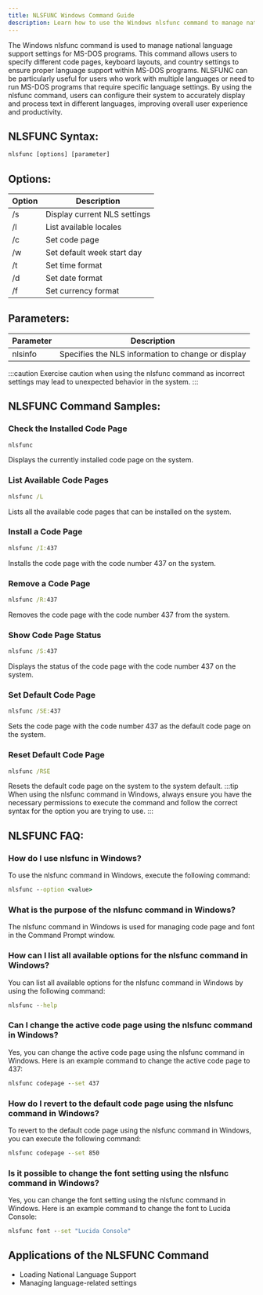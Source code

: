 ```yaml
---
title: NLSFUNC Windows Command Guide
description: Learn how to use the Windows nlsfunc command to manage national language support settings for MS-DOS programs.
---
```


The Windows nlsfunc command is used to manage national language support settings for MS-DOS programs. This command allows users to specify different code pages, keyboard layouts, and country settings to ensure proper language support within MS-DOS programs. NLSFUNC can be particularly useful for users who work with multiple languages or need to run MS-DOS programs that require specific language settings. By using the nlsfunc command, users can configure their system to accurately display and process text in different languages, improving overall user experience and productivity.

## NLSFUNC Syntax:
```cmd
nlsfunc [options] [parameter]
```

## Options:
| Option | Description                  |
|--------|------------------------------|
| /s     | Display current NLS settings |
| /l     | List available locales       |
| /c     | Set code page                |
| /w     | Set default week start day   |
| /t     | Set time format              |
| /d     | Set date format              |
| /f     | Set currency format          |

## Parameters:
| Parameter | Description                      |
|-----------|----------------------------------|
| nlsinfo   | Specifies the NLS information to change or display |

:::caution
Exercise caution when using the nlsfunc command as incorrect settings may lead to unexpected behavior in the system.
:::
## NLSFUNC Command Samples:
### Check the Installed Code Page
```cmd
nlsfunc
```
Displays the currently installed code page on the system.

### List Available Code Pages
```cmd
nlsfunc /L
```
Lists all the available code pages that can be installed on the system.

### Install a Code Page
```cmd
nlsfunc /I:437
```
Installs the code page with the code number 437 on the system.

### Remove a Code Page
```cmd
nlsfunc /R:437
```
Removes the code page with the code number 437 from the system.

### Show Code Page Status
```cmd
nlsfunc /S:437
```
Displays the status of the code page with the code number 437 on the system.

### Set Default Code Page
```cmd
nlsfunc /SE:437
```
Sets the code page with the code number 437 as the default code page on the system.

### Reset Default Code Page
```cmd
nlsfunc /RSE
```
Resets the default code page on the system to the system default.
:::tip
When using the nlsfunc command in Windows, always ensure you have the necessary permissions to execute the command and follow the correct syntax for the option you are trying to use.
:::

## NLSFUNC FAQ:
### How do I use nlsfunc in Windows?
To use the nlsfunc command in Windows, execute the following command:
```cmd
nlsfunc --option <value>
```

### What is the purpose of the nlsfunc command in Windows?
The nlsfunc command in Windows is used for managing code page and font in the Command Prompt window.

### How can I list all available options for the nlsfunc command in Windows?
You can list all available options for the nlsfunc command in Windows by using the following command:
```cmd
nlsfunc --help
```

### Can I change the active code page using the nlsfunc command in Windows?
Yes, you can change the active code page using the nlsfunc command in Windows. Here is an example command to change the active code page to 437:
```cmd
nlsfunc codepage --set 437
```

### How do I revert to the default code page using the nlsfunc command in Windows?
To revert to the default code page using the nlsfunc command in Windows, you can execute the following command:
```cmd
nlsfunc codepage --set 850
```

### Is it possible to change the font setting using the nlsfunc command in Windows?
Yes, you can change the font setting using the nlsfunc command in Windows. Here is an example command to change the font to Lucida Console:
```cmd
nlsfunc font --set "Lucida Console"
```
## Applications of the NLSFUNC Command

- Loading National Language Support
- Managing language-related settings